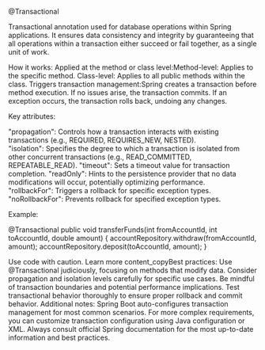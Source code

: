 @Transactional

Transactional annotation used for database operations within Spring applications.
It ensures data consistency and integrity by guaranteeing that all operations within a transaction either succeed or fail together, as a single unit of work.

How it works:
Applied at the method or class level:Method-level: Applies to the specific method.
Class-level: Applies to all public methods within the class.
Triggers transaction management:Spring creates a transaction before method execution.
If no issues arise, the transaction commits.
If an exception occurs, the transaction rolls back, undoing any changes.

Key attributes:

"propagation": Controls how a transaction interacts with existing transactions (e.g., REQUIRED, REQUIRES_NEW, NESTED).
"isolation": Specifies the degree to which a transaction is isolated from other concurrent transactions (e.g., READ_COMMITTED, REPEATABLE_READ).
"timeout": Sets a timeout value for transaction completion.
"readOnly": Hints to the persistence provider that no data modifications will occur, potentially optimizing performance.
"rollbackFor": Triggers a rollback for specific exception types.
"noRollbackFor": Prevents rollback for specified exception types.

Example:

@Transactional
public void transferFunds(int fromAccountId, int toAccountId, double amount) {
    accountRepository.withdraw(fromAccountId, amount);
    accountRepository.deposit(toAccountId, amount);
}

Use code with caution. Learn more
content_copyBest practices:
Use @Transactional judiciously, focusing on methods that modify data.
Consider propagation and isolation levels carefully for specific use cases.
Be mindful of transaction boundaries and potential performance implications.
Test transactional behavior thoroughly to ensure proper rollback and commit behavior.
Additional notes:
Spring Boot auto-configures transaction management for most common scenarios.
For more complex requirements, you can customize transaction configuration using Java configuration or XML.
Always consult official Spring documentation for the most up-to-date information and best practices.